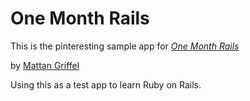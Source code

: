 # One Month Rails

This is the pinteresting sample app for [*One Month Rails*](http://onemonthrails.com)

by [Mattan Griffel](http://mattangriffel.com)

Using this as a test app to learn Ruby on Rails. 